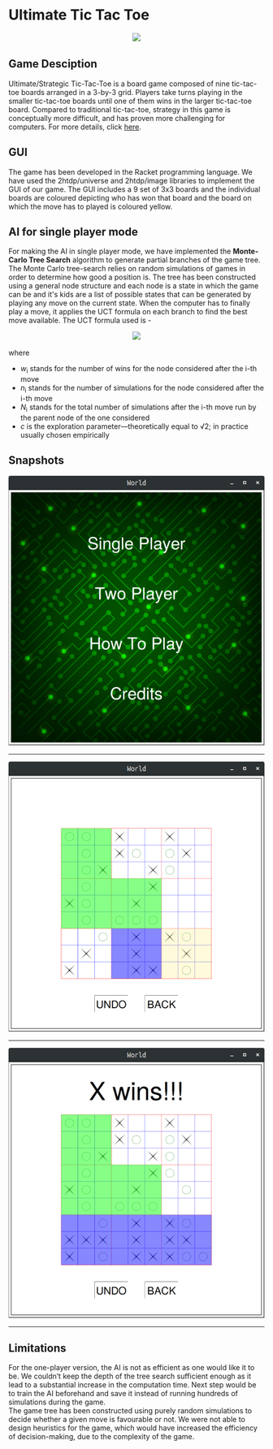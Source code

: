 # Ultimate Tic Tac Toe
<p align="center">
<img src="http://bejofo.net/images/uttt.gif" width="420" />
</p>

## Game Desciption
Ultimate/Strategic Tic-Tac-Toe is a board game composed of nine tic-tac-toe
boards arranged in a 3-by-3 grid. Players take turns playing in the
smaller tic-tac-toe boards until one of them wins in the larger tic-tac-toe
board. Compared to traditional tic-tac-toe, strategy in this game is conceptually more difficult, and has proven more challenging for
computers. For more details, click [here](https://en.wikipedia.org/wiki/Ultimate_tic-tac-toe).



## GUI
The game has been developed in the Racket programming language. 
We have used the 2htdp/universe and 2htdp/image libraries to
implement the GUI of our game. The GUI includes a 9 set of 3x3 boards
and the individual boards are coloured depicting who has won that board
and the board on which the move has to played is coloured yellow.

## AI for single player mode
For making the AI in single player mode, we have implemented the
<b>Monte-Carlo Tree Search</b> algorithm to generate partial branches of the
game tree. The Monte Carlo tree-search relies on random simulations of
games in order to determine how good a position is. The tree has been
constructed using a general node structure and each node is a state in
which the game can be and it's kids are a list of possible states that can
be generated by playing any move on the current state. When the
computer has to finally play a move, it applies the UCT formula on each
branch to find the best move available.
The UCT formula used is -
<p align="center">
<img src="https://wikimedia.org/api/rest_v1/media/math/render/svg/b607bd848f08876b247148bad27c3c26a1066a0d" />
</p>
where

- <i>w</i><sub>i</sub> stands for the number of wins for the node considered after the i-th move
- <i>n</i><sub>i</sub> stands for the number of simulations for the node considered after the i-th move
- <i>N</i><sub>i</sub> stands for the total number of simulations after the i-th move run by the parent node of the one considered
- <i>c</i> is the exploration parameter—theoretically equal to √2; in practice usually chosen empirically


## Snapshots

<p align="center">
<img src="data/utttmainscreen.png" width="512" />
</p>

---
<p align="center">
<img src="data/ingame.png" width="512" />
</p>

---
<p align="center">
<img src="data/xwins.png" width="512" />
</p>

---

## Limitations
For the one-player version, the AI is not as efficient as one would like it
to be. We couldn’t keep the depth of the tree search sufficient enough as it lead to a substantial increase in the computation
time. Next step would be to train the AI beforehand and save it instead of running hundreds of simulations during the game. <br/>
The game tree has been constructed using purely random simulations to
decide whether a given move is favourable or not. We were not able to
design heuristics for the game, which would have increased the
efficiency of decision-making, due to the complexity of the game.


